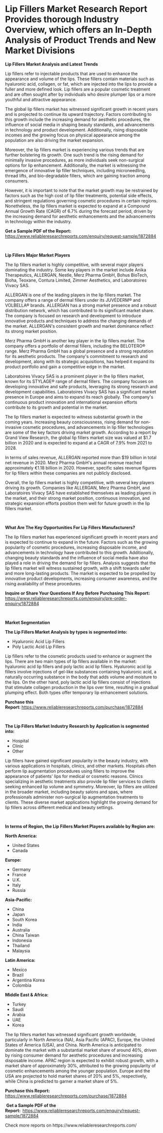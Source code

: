 <p><h1>Lip Fillers Market Research Report Provides thorough Industry Overview, which offers an In-Depth Analysis of Product Trends and New Market Divisions</h1></p><p><strong>Lip Fillers Market Analysis and Latest Trends</strong></p>
<p><p>Lip fillers refer to injectable products that are used to enhance the appearance and volume of the lips. These fillers contain materials such as hyaluronic acid, collagen, or fat, which are injected into the lips to provide a fuller and more defined look. Lip fillers are a popular cosmetic treatment and are often sought after by individuals who desire plumper lips or a more youthful and attractive appearance.</p><p>The global lip fillers market has witnessed significant growth in recent years and is projected to continue its upward trajectory. Factors contributing to this growth include the increasing demand for aesthetic procedures, the influence of social media in shaping beauty standards, and advancements in technology and product development. Additionally, rising disposable incomes and the growing focus on physical appearance among the population are also driving the market expansion.</p><p>Moreover, the lip fillers market is experiencing various trends that are further bolstering its growth. One such trend is the rising demand for minimally invasive procedures, as more individuals seek non-surgical options for lip enhancement. Additionally, the market is witnessing the emergence of innovative lip filler techniques, including microneedling, thread lifts, and bio-degradable fillers, which are gaining traction among consumers.</p><p>However, it is important to note that the market growth may be restrained by factors such as the high cost of lip filler treatments, potential side effects, and stringent regulations governing cosmetic procedures in certain regions. Nonetheless, the lip fillers market is expected to expand at a Compound Annual Growth Rate (CAGR) of 6.7% during the forecast period, driven by the increasing demand for aesthetic enhancements and the advancements in technology within the industry.</p></p>
<p><strong>Get a Sample PDF of the Report:&nbsp;</strong> <a href="https://www.reliableresearchreports.com/enquiry/request-sample/1872884">https://www.reliableresearchreports.com/enquiry/request-sample/1872884</a></p>
<p>&nbsp;</p>
<p><strong>Lip Fillers Major Market Players</strong></p>
<p><p>The lip fillers market is highly competitive, with several major players dominating the industry. Some key players in the market include Anika Therapeutics, ALLERGAN, Nestle, Merz Pharma GmbH, Bohus BioTech, Bioha, Teoxane, Contura Limited, Zimmer Aesthetics, and Laboratoires Vivacy SAS.</p><p>ALLERGAN is one of the leading players in the lip fillers market. The company offers a range of dermal fillers under its JUVÉDERM® and VOLBELLA® brands. ALLERGAN has a strong market presence and a robust distribution network, which has contributed to its significant market share. The company is focused on research and development to introduce innovative products and techniques to address the changing demands of the market. ALLERGAN's consistent growth and market dominance reflect its strong market position.</p><p>Merz Pharma GmbH is another key player in the lip fillers market. The company offers a portfolio of dermal fillers, including the BELOTERO® range. Merz Pharma GmbH has a global presence and a strong reputation for its aesthetic products. The company's commitment to research and development, along with its strategic acquisitions, has helped it expand its product portfolio and gain a competitive edge in the market.</p><p>Laboratoires Vivacy SAS is a prominent player in the lip fillers market, known for its STYLAGE® range of dermal fillers. The company focuses on developing innovative and safe products, leveraging its strong research and development capabilities. Laboratoires Vivacy SAS has a significant market presence in Europe and aims to expand its reach globally. The company's continuous product innovation and international expansion efforts contribute to its growth and potential in the market.</p><p>The lip fillers market is expected to witness substantial growth in the coming years. Increasing beauty consciousness, rising demand for non-invasive cosmetic procedures, and advancements in lip filler technologies are some of the key factors driving market growth. According to a report by Grand View Research, the global lip fillers market size was valued at $1.7 billion in 2020 and is expected to expand at a CAGR of 7.9% from 2021 to 2028.</p><p>In terms of sales revenue, ALLERGAN reported more than $19 billion in total net revenue in 2020. Merz Pharma GmbH's annual revenue reached approximately €1.18 billion in 2020. However, specific sales revenue figures for lip fillers within these companies are not publicly disclosed.</p><p>Overall, the lip fillers market is highly competitive, with several key players driving its growth. Companies like ALLERGAN, Merz Pharma GmbH, and Laboratoires Vivacy SAS have established themselves as leading players in the market, and their strong market position, continuous innovation, and strategic expansion efforts position them well for future growth in the lip fillers market.</p></p>
<p>&nbsp;</p>
<p><strong>What Are The Key Opportunities For Lip Fillers Manufacturers?</strong></p>
<p><p>The lip fillers market has experienced significant growth in recent years and is expected to continue to expand in the future. Factors such as the growing popularity of cosmetic procedures, increasing disposable income, and advancements in technology have contributed to this growth. Additionally, changing beauty standards and the influence of social media have also played a role in driving the demand for lip fillers. Analysis suggests that the lip fillers market will witness sustained growth, with a shift towards safer and more long-lasting products. The market is expected to be propelled by innovative product developments, increasing consumer awareness, and the rising availability of these procedures.</p></p>
<p><strong>Inquire or Share Your Questions If Any Before Purchasing This Report:</strong> <a href="https://www.reliableresearchreports.com/enquiry/pre-order-enquiry/1872884">https://www.reliableresearchreports.com/enquiry/pre-order-enquiry/1872884</a></p>
<p>&nbsp;</p>
<p><strong>Market Segmentation</strong></p>
<p><strong>The Lip Fillers Market Analysis by types is segmented into:</strong></p>
<p><ul><li>Hyaluronic Acid Lip Fillers</li><li>Poly Lactic Acid Lip Fillers</li></ul></p>
<p><p>Lip fillers refer to the cosmetic products used to enhance or augment the lips. There are two main types of lip fillers available in the market: hyaluronic acid lip fillers and poly lactic acid lip fillers. Hyaluronic acid lip fillers involve injections of gel-like substances containing hyaluronic acid, a naturally occurring substance in the body that adds volume and moisture to the lips. On the other hand, poly lactic acid lip fillers consist of injections that stimulate collagen production in the lips over time, resulting in a gradual plumping effect. Both types offer temporary lip enhancement solutions.</p></p>
<p><strong>Purchase this Report:&nbsp;</strong><a href="https://www.reliableresearchreports.com/purchase/1872884">https://www.reliableresearchreports.com/purchase/1872884</a></p>
<p>&nbsp;</p>
<p><strong>The Lip Fillers Market Industry Research by Application is segmented into:</strong></p>
<p><ul><li>Hospital</li><li>Clinic</li><li>Other</li></ul></p>
<p><p>Lip fillers have gained significant popularity in the beauty industry, with various applications in hospitals, clinics, and other markets. Hospitals often perform lip augmentation procedures using fillers to improve the appearance of patients' lips for medical or cosmetic reasons. Clinics specializing in aesthetic treatments also provide lip filler services to clients seeking enhanced lip volume and symmetry. Moreover, lip fillers are utilized in the broader market, including beauty salons and spas, where professionals administer non-surgical lip augmentation treatments to clients. These diverse market applications highlight the growing demand for lip fillers across different medical and beauty settings.</p></p>
<p>&nbsp;</p>
<p><strong>In terms of Region, the Lip Fillers Market Players available by Region are:</strong></p>
<p>
    <p> <strong> North America: </strong>
        <ul>
            <li>United States</li>
            <li>Canada</li>
        </ul>
        </p> 
    <p> <strong> Europe: </strong>
        <ul>
            <li>Germany</li>
            <li>France</li>
            <li>U.K.</li>
            <li>Italy</li>
            <li>Russia</li>
        </ul>
        </p> 
    <p> <strong> Asia-Pacific: </strong>
        <ul>
            <li>China</li>
            <li>Japan</li>
            <li>South Korea</li>
            <li>India</li>
            <li>Australia</li>
            <li>China Taiwan</li>
            <li>Indonesia</li>
            <li>Thailand</li>
            <li>Malaysia</li>
        </ul>
        </p> 
    <p> <strong> Latin America: </strong>
        <ul>
            <li>Mexico</li>
            <li>Brazil</li>
            <li>Argentina Korea</li>
            <li>Colombia</li>
        </ul>
        </p> 
    <p> <strong> Middle East & Africa: </strong>
        <ul>
            <li>Turkey</li>
            <li>Saudi</li>
            <li>Arabia</li>
            <li>UAE</li>
            <li>Korea</li>
        </ul>
    </p>
    </p>
<p><p>The lip fillers market has witnessed significant growth worldwide, particularly in North America (NA), Asia Pacific (APAC), Europe, the United States of America (USA), and China. North America is anticipated to dominate the market with a substantial market share of around 40%, driven by rising consumer demand for aesthetic procedures and increasing disposable income. APAC region is expected to exhibit robust growth, with a market share of approximately 30%, attributed to the growing popularity of cosmetic enhancements among the younger population. Europe and the USA are projected to hold market shares of 20% and 5%, respectively, while China is predicted to garner a market share of 5%.</p></p>
<p><strong>Purchase this Report: </strong><a href="https://www.reliableresearchreports.com/purchase/1872884">https://www.reliableresearchreports.com/purchase/1872884</a></p>
<p>&nbsp;<strong>Get a Sample PDF of the Report:&nbsp;&nbsp;</strong><a href="https://www.reliableresearchreports.com/enquiry/request-sample/1872884">https://www.reliableresearchreports.com/enquiry/request-sample/1872884</a></p>
<p><strong></strong></p>
<p>Check more reports on https://www.reliableresearchreports.com/</p>